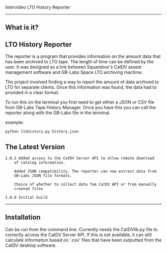 Intervideo LTO History Reporter


-----------
What is it?
-----------

LTO History Reporter
--------------------
The reporter is a program that provides information on the amount data 
that has been archived to LTO tape. The length of time can be defined by
the user. It was designed as a link between Squarebox's CatDV assest
management software and GB-Labs Space LTO archiving machine. 

The project involved finding a way to report the amount of data archived 
to LTO for separate clients. Once this information was found, the data
had to provided in a clear format.

To run this on the terminal you first need to get either a JSON or CSV 
file from GB-Labs Tape History Manager. Once you have this you can call 
the reporter along with the GB-Labs file in the terminal.

example:
	
	python ltohistory.py history.json


The Latest Version
------------------

	1.0.2 Added access to the CatDV Server API to allow remote download
		of catalog information.

		Added JSON compatibility. The reporter can now extract data from
		GB-Labs JSON file formats.

		Choice of whether to collect data fom CatDV API or from manually
		created files

	1.0.0 Initial build


------------
Installation
------------
Can be run from the command line. Currently needs the CatDVlib.py file to 
correctly access the CatDV Server API. If this is not available, it can 
still calculate information based on '.csv' files that have been outputted 
from the CatDV desktop software.

